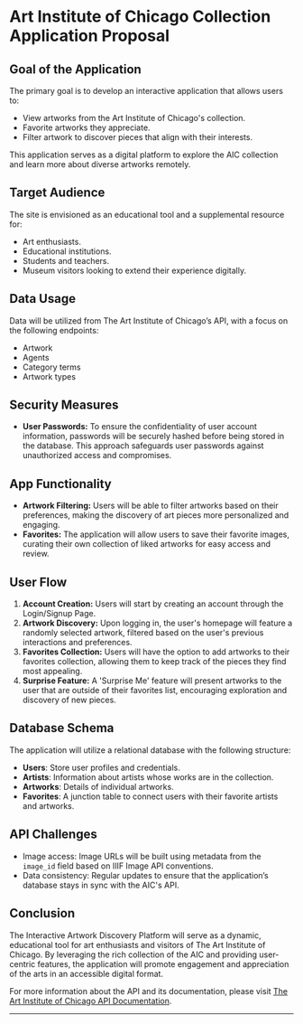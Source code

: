 # Art Institute of Chicago Collection Application Proposal

## Goal of the Application

The primary goal is to develop an interactive application that allows users to:
- View artworks from the Art Institute of Chicago's collection.
- Favorite artworks they appreciate.
- Filter artwork to discover pieces that align with their interests.

This application serves as a digital platform to explore the AIC collection and learn more about diverse artworks remotely.

## Target Audience

The site is envisioned as an educational tool and a supplemental resource for:
- Art enthusiasts.
- Educational institutions.
- Students and teachers.
- Museum visitors looking to extend their experience digitally.

## Data Usage

Data will be utilized from The Art Institute of Chicago’s API, with a focus on the following endpoints:
- Artwork
- Agents
- Category terms
- Artwork types


## Security Measures

- **User Passwords:** To ensure the confidentiality of user account information, passwords will be securely hashed before being stored in the database. This approach safeguards user passwords against unauthorized access and compromises.

## App Functionality

- **Artwork Filtering:** Users will be able to filter artworks based on their preferences, making the discovery of art pieces more personalized and engaging.
- **Favorites:** The application will allow users to save their favorite images, curating their own collection of liked artworks for easy access and review.

## User Flow

1. **Account Creation:** Users will start by creating an account through the Login/Signup Page.
2. **Artwork Discovery:** Upon logging in, the user's homepage will feature a randomly selected artwork, filtered based on the user's previous interactions and preferences.
3. **Favorites Collection:** Users will have the option to add artworks to their favorites collection, allowing them to keep track of the pieces they find most appealing.
4. **Surprise Feature:** A 'Surprise Me' feature will present artworks to the user that are outside of their favorites list, encouraging exploration and discovery of new pieces.



## Database Schema
The application will utilize a relational database with the following structure:  
- **Users**: Store user profiles and credentials.  
- **Artists**: Information about artists whose works are in the collection.  
- **Artworks**: Details of individual artworks.  
- **Favorites**: A junction table to connect users with their favorite artists and artworks.  


## API Challenges
- Image access: Image URLs will be built using metadata from the `image_id` field based on IIIF Image API conventions.
- Data consistency: Regular updates to ensure that the application’s database stays in sync with the AIC's API.


## Conclusion

The Interactive Artwork Discovery Platform will serve as a dynamic, educational tool for art enthusiasts and visitors of The Art Institute of Chicago. By leveraging the rich collection of the AIC and providing user-centric features, the application will promote engagement and appreciation of the arts in an accessible digital format.

For more information about the API and its documentation, please visit [The Art Institute of Chicago API Documentation](https://api.artic.edu/docs/).

---
